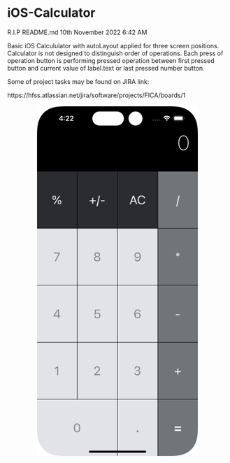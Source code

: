 # iOS-Calculator
R.I.P README.md 10th November 2022 6:42 AM

  <p align="left">
Basic iOS Calcululator with autoLayout applied for three screen positions. Calculator is not designed to distinguish order of operations. Each press of operation button is performing pressed operation between first pressed button and current value of label.text or last pressed number button.</p>

<div align="left">
<p>Some of project tasks may be found on JIRA link:</p>
https://hfss.atlassian.net/jira/software/projects/FICA/boards/1
</div>
<br>
<div align="center">
<img src="images/image1.png" height="800">
</div>
  
  
